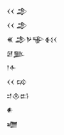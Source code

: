 <div class='block'>
<div class='line'>𒌋𒌋 𒂁</div>
<div class='line'>𒌋𒌋 𒂁</div>
<div class='line'>𒌍 𒂁𒃻𒊍𒈬𒌋</div>
<div class='line'>𒌆𒆥</div>
<div class='line'>𒁹𒅆</div>
<div class='line'>𒌋𒌋 𒄘</div>
<div class='line'>𒄑𒊮𒆗</div>
<div class='line'>𒀭</div>
<div class='line'>𒁾</div>
</div>